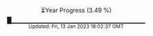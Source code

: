 <p align="center">
⏳Year Progress (3.49 %) <br>
█▁▁▁▁▁▁▁▁▁▁▁▁▁▁▁▁▁▁▁▁▁▁▁▁▁▁▁▁▁ <br>
<sub>Updated: Fri, 13 Jan 2023 18:02:37 GMT</sub>
</p>

